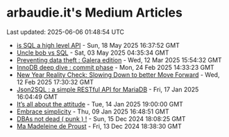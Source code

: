 # arbaudie.it's Medium Articles

Last updated: 2025-06-06 01:48:54 UTC

- [is SQL a high level API](articles/is-sql-a-high-level-api.md) - Sun, 18 May 2025 16:37:52 GMT
- [Uncle bob vs SQL](articles/uncle-bob-vs-sql.md) - Sat, 03 May 2025 04:35:34 GMT
- [Preventing data theft : Galera edition](articles/preventing-data-theft-galera-edition.md) - Wed, 12 Mar 2025 15:54:32 GMT
- [InnoDB deep dive : commit phase](articles/innodb-deep-dive-commit-phase.md) - Mon, 24 Feb 2025 14:33:23 GMT
- [New Year Reality Check: Slowing Down to better Move Forward](articles/new-year-reality-check-slowing-down-to-better-move-forward.md) - Wed, 12 Feb 2025 17:30:32 GMT
- [Json2SQL : a simple RESTful API for MariaDB](articles/json2sql-a-simple-restful-api-for-mariadb.md) - Fri, 17 Jan 2025 16:04:49 GMT
- [It’s all about the attitude](articles/its-all-about-the-attitude.md) - Tue, 14 Jan 2025 19:00:00 GMT
- [Embrace simplicity](articles/embrace-simplicity.md) - Thu, 09 Jan 2025 16:48:51 GMT
- [DBAs not dead ( punk ) !](articles/dbas-not-dead-punk.md) - Sun, 15 Dec 2024 18:08:25 GMT
- [Ma Madeleine de Proust](articles/ma-madeleine-de-proust.md) - Fri, 13 Dec 2024 18:38:30 GMT
